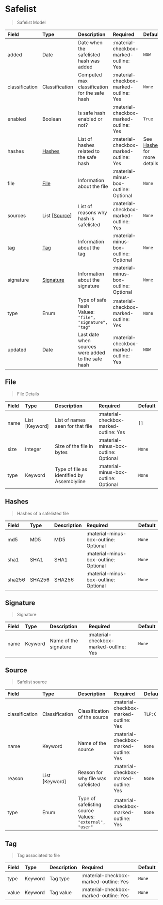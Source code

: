 [comment]: # (AUTOGENERATED MARKDOWN CONTENT. UPDATES TO ODM DOCUMENTATION SHOULD BE DONE THROUGH ASSEMBLYLINE-BASE REPO!)
# Safelist
> Safelist Model

| Field | Type | Description | Required | Default |
| :--- | :--- | :--- | :--- | :--- |
| added | Date | Date when the safelisted hash was added | :material-checkbox-marked-outline: Yes | `NOW` |
| classification | Classification | Computed max classification for the safe hash | :material-checkbox-marked-outline: Yes | `None` |
| enabled | Boolean | Is safe hash enabled or not? | :material-checkbox-marked-outline: Yes | `True` |
| hashes | [Hashes](/assemblyline4_docs/odm/models/safelist/#hashes) | List of hashes related to the safe hash | :material-checkbox-marked-outline: Yes | See [Hashes](/assemblyline4_docs/odm/models/safelist/#hashes) for more details. |
| file | [File](/assemblyline4_docs/odm/models/safelist/#file) | Information about the file | :material-minus-box-outline: Optional | `None` |
| sources | List [[Source](/assemblyline4_docs/odm/models/safelist/#source)] | List of reasons why hash is safelisted | :material-checkbox-marked-outline: Yes | `None` |
| tag | [Tag](/assemblyline4_docs/odm/models/safelist/#tag) | Information about the tag | :material-minus-box-outline: Optional | `None` |
| signature | [Signature](/assemblyline4_docs/odm/models/safelist/#signature) | Information about the signature | :material-minus-box-outline: Optional | `None` |
| type | Enum | Type of safe hash<br>Values:<br>`"file", "signature", "tag"` | :material-checkbox-marked-outline: Yes | `None` |
| updated | Date | Last date when sources were added to the safe hash | :material-checkbox-marked-outline: Yes | `NOW` |


[comment]: # (AUTOGENERATED MARKDOWN CONTENT. UPDATES TO ODM DOCUMENTATION SHOULD BE DONE THROUGH ASSEMBLYLINE-BASE REPO!)
## File
> File Details

| Field | Type | Description | Required | Default |
| :--- | :--- | :--- | :--- | :--- |
| name | List [Keyword] | List of names seen for that file | :material-checkbox-marked-outline: Yes | `[]` |
| size | Integer | Size of the file in bytes | :material-minus-box-outline: Optional | `None` |
| type | Keyword | Type of file as identified by Assemblyline | :material-minus-box-outline: Optional | `None` |


[comment]: # (AUTOGENERATED MARKDOWN CONTENT. UPDATES TO ODM DOCUMENTATION SHOULD BE DONE THROUGH ASSEMBLYLINE-BASE REPO!)
## Hashes
> Hashes of a safelisted file

| Field | Type | Description | Required | Default |
| :--- | :--- | :--- | :--- | :--- |
| md5 | MD5 | MD5 | :material-minus-box-outline: Optional | `None` |
| sha1 | SHA1 | SHA1 | :material-minus-box-outline: Optional | `None` |
| sha256 | SHA256 | SHA256 | :material-minus-box-outline: Optional | `None` |


[comment]: # (AUTOGENERATED MARKDOWN CONTENT. UPDATES TO ODM DOCUMENTATION SHOULD BE DONE THROUGH ASSEMBLYLINE-BASE REPO!)
## Signature
> Signature

| Field | Type | Description | Required | Default |
| :--- | :--- | :--- | :--- | :--- |
| name | Keyword | Name of the signature | :material-checkbox-marked-outline: Yes | `None` |


[comment]: # (AUTOGENERATED MARKDOWN CONTENT. UPDATES TO ODM DOCUMENTATION SHOULD BE DONE THROUGH ASSEMBLYLINE-BASE REPO!)
## Source
> Safelist source

| Field | Type | Description | Required | Default |
| :--- | :--- | :--- | :--- | :--- |
| classification | Classification | Classification of the source | :material-checkbox-marked-outline: Yes | `TLP:C` |
| name | Keyword | Name of the source | :material-checkbox-marked-outline: Yes | `None` |
| reason | List [Keyword] | Reason for why file was safelisted | :material-checkbox-marked-outline: Yes | `None` |
| type | Enum | Type of safelisting source<br>Values:<br>`"external", "user"` | :material-checkbox-marked-outline: Yes | `None` |


[comment]: # (AUTOGENERATED MARKDOWN CONTENT. UPDATES TO ODM DOCUMENTATION SHOULD BE DONE THROUGH ASSEMBLYLINE-BASE REPO!)
## Tag
> Tag associated to file

| Field | Type | Description | Required | Default |
| :--- | :--- | :--- | :--- | :--- |
| type | Keyword | Tag type | :material-checkbox-marked-outline: Yes | `None` |
| value | Keyword | Tag value | :material-checkbox-marked-outline: Yes | `None` |


